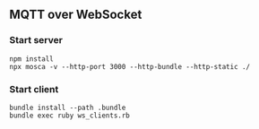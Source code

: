 ## MQTT over WebSocket

### Start server

```shell
npm install
npx mosca -v --http-port 3000 --http-bundle --http-static ./
```

### Start client

```shell
bundle install --path .bundle
bundle exec ruby ws_clients.rb
```

